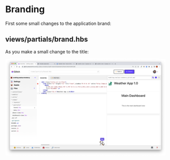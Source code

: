 # Branding

First some small changes to the application brand:

## views/partials/brand.hbs

As you make a small change to the title:

![](img/12.png)



